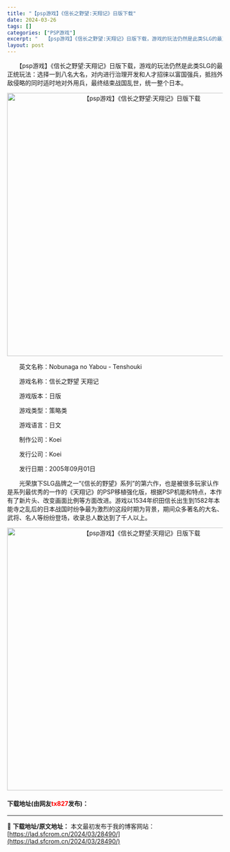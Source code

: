 ```yaml
---
title: "【psp游戏】《信长之野望:天翔记》日版下载"
date: 2024-03-26
tags: []
categories: ["PSP游戏"]
excerpt: "　　【psp游戏】《信长之野望:天翔记》日版下载，游戏的玩法仍然是此类SLG的最正统玩法：选择一到八名大名，对内进行治理开发和人才招徕以富国强兵，抵挡外敌侵略的同时适时地对外用兵，最终结束战国乱世，统一整个日本。 　　英文名称：Nobunaga no Yabou - Tenshouki 　　游戏名称&hellip;"
layout: post
---
```


 <p>　　【psp游戏】《信长之野望:天翔记》日版下载，游戏的玩法仍然是此类SLG的最正统玩法：选择一到八名大名，对内进行治理开发和人才招徕以富国强兵，抵挡外敌侵略的同时适时地对外用兵，最终结束战国乱世，统一整个日本。</p> <p align="center"><img align="" border="0" src="https://lad.sfcrom.cn/wp-content/uploads/2024/03/20240325_6602011e894ae.png" width="614" alt="【psp游戏】《信长之野望:天翔记》日版下载" /></p> <p>　　英文名称：Nobunaga no Yabou - Tenshouki</p> <p>　　游戏名称：信长之野望 天翔记</p> <p>　　游戏版本：日版</p> <p>　　游戏类型：策略类</p> <p>　　游戏语言：日文</p> <p>　　制作公司：Koei</p> <p>　　发行公司：Koei</p> <p>　　发行日期：2005年09月01日</p> <p>　　光荣旗下SLG品牌之一&ldquo;《信长的野望》系列&rdquo;的第六作，也是被很多玩家认作是系列最优秀的一作的《天翔记》的PSP移植强化版，根据PSP机能和特点，本作有了新片头、改变画面比例等方面改进。游戏以1534年织田信长出生到1582年本能寺之乱后的日本战国时纷争最为激烈的这段时期为背景，期间众多著名的大名、武将、名人等纷纷登场，收录总人数达到了千人以上。</p> <p align="center"><img align="" border="0" src="https://lad.sfcrom.cn/wp-content/uploads/2024/03/20240325_6602011fedc1c.png" width="613" alt="【psp游戏】《信长之野望:天翔记》日版下载" /></p> <p><h4>下载地址(由网友<font color="red">tx827</font>发布)：</h4></p> 

---
📖 **下载地址/原文地址：** 本文最初发布于我的博客网站：[https://lad.sfcrom.cn/2024/03/28490/](https://lad.sfcrom.cn/2024/03/28490/)

